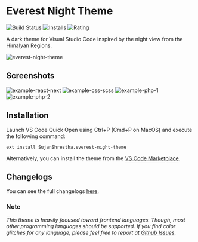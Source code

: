 # Everest Night Theme

![Build Status](https://img.shields.io/github/package-json/v/sjns19/everest-night-theme?color=%235c89d1&label=Version) ![Installs](https://img.shields.io/visual-studio-marketplace/i/SujanShrestha.everest-night-theme?color=%235c89d1&label=Installs) ![Rating](https://img.shields.io/visual-studio-marketplace/r/SujanShrestha.everest-night-theme?color=5c89d1&label=Rating)

A dark theme for Visual Studio Code inspired by the night view from the Himalyan Regions.

![everest-night-theme](https://user-images.githubusercontent.com/47782595/154411208-bc7f8904-f67e-4abb-ad2c-bebc9f374c45.png)

## Screenshots

![example-react-next](https://user-images.githubusercontent.com/47782595/154214744-a4fb33c7-f8d7-441d-9ebc-c911fc38b58a.jpeg)
![example-css-scss](https://user-images.githubusercontent.com/47782595/154214808-2baae49b-f071-4bc7-99f5-68ae147c142d.jpeg)
![example-php-1](https://user-images.githubusercontent.com/47782595/154214888-6ac10caa-ecd7-4c73-82ba-ee03ea0ffdfe.jpeg)
![example-php-2](https://user-images.githubusercontent.com/47782595/154214952-e94345ab-406d-4c0e-8209-18c59757336e.jpeg)

## Installation

Launch VS Code Quick Open using Ctrl+P (Cmd+P on MacOS) and execute the following command:

```
ext install SujanShrestha.everest-night-theme
```

Alternatively, you can install the theme from the [VS Code Marketplace](https://marketplace.visualstudio.com/items?itemName=SujanShrestha.everest-night-theme).

## Changelogs

You can see the full changelogs [here](https://github.com/sjns19/everest-night-theme/blob/master/CHANGELOG.md).

### Note

_This theme is heavily focused toward frontend languages. Though, most other programming languages should be supported. If you find color glitches for any language, please feel free to report at [Github Issues](https://github.com/sjns19/everest-night-theme/issues)._

